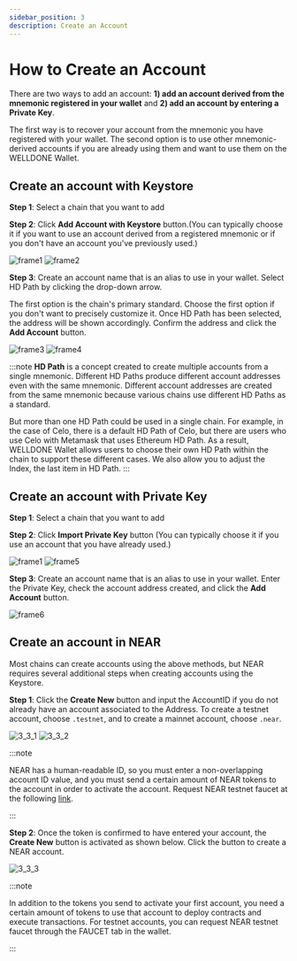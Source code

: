```yaml
---
sidebar_position: 3
description: Create an Account
---
```


# How to Create an Account

There are two ways to add an account: **1) add an account derived from the mnemonic registered in your wallet** and **2) add an account by entering a Private Key**.

The first way is to recover your account from the mnemonic you have registered with your wallet. The second option is to use other mnemonic-derived accounts if you are already using them and want to use them on the WELLDONE Wallet.

## Create an account with Keystore

**Step 1**: Select a chain that you want to add

**Step 2**: Click **Add Account with Keystore** button.(You can typically choose it if you want to use an account derived from a registered mnemonic or if you don't have an account you've previously used.)

<!-- ![3_1_1](./img/3_1_1.png?raw=true '3_1_1')
![3_1_2](./img/3_1_2.png?raw=true '3_1_2') -->
![frame1](./img/frame1.jpeg?raw=true 'frame1')
![frame2](./img/frame2.jpeg?raw=true 'frame2')

**Step 3**: Create an account name that is an alias to use in your wallet. Select HD Path by clicking the drop-down arrow.

The first option is the chain's primary standard. Choose the first option if you don't want to precisely customize it. Once HD Path has been selected, the address will be shown accordingly. Confirm the address and click the **Add Account** button.

<!-- ![3_1_3](./img/3_1_3.png?raw=true '3_1_3')
![3_1_4](./img/3_1_45.png?raw=true '3_1_4') -->
![frame3](./img/frame3.jpeg?raw=true 'frame3')
![frame4](./img/frame4.jpg?raw=true 'frame4')

:::note
**HD Path** is a concept created to create multiple accounts from a single mnemonic. Different HD Paths produce different account addresses even with the same mnemonic. Different account addresses are created from the same mnemonic because various chains use different HD Paths as a standard.

But more than one HD Path could be used in a single chain. For example, in the case of Celo, there is a default HD Path of Celo, but there are users who use Celo with Metamask that uses Ethereum HD Path. As a result, WELLDONE Wallet allows users to choose their own HD Path within the chain to support these different cases. We also allow you to adjust the Index, the last item in HD Path.
:::

## Create an account with Private Key

**Step 1**: Select a chain that you want to add

**Step 2**: Click **Import Private Key** button (You can typically choose it if you use an account that you have already used.)

<!-- ![3_2_1](./img/3_2_1.png?raw=true '3_2_1')
![3_2_2](./img/3_2_25.png?raw=true '3_2_2') -->
![frame1](./img/frame1.jpeg?raw=true 'frame1')
![frame5](./img/frame5.jpg?raw=true 'frame5')

**Step 3**: Create an account name that is an alias to use in your wallet. Enter the Private Key, check the account address created, and click the **Add Account** button.

<!-- ![3_2_3](./img/3_2_3.png?raw=true '3_2_3') -->
![frame6](./img/frame6.jpg?raw=true 'frame6')

## Create an account in NEAR

Most chains can create accounts using the above methods, but NEAR requires several additional steps when creating accounts using the Keystore.

**Step 1**: Click the **Create New** button and input the AccountID if you do not already have an account associated to the Address. To create a testnet account, choose `.testnet`, and to create a mainnet account, choose `.near`.

![3_3_1](./img/3_3_1.png?raw=true '3_3_1')
![3_3_2](./img/3_3_2.png?raw=true '3_3_2')

:::note

NEAR has a human-readable ID, so you must enter a non-overlapping account ID value, and you must send a certain amount of NEAR tokens to the account in order to activate the account. Request NEAR testnet faucet at the following [link](https://near-faucet.io/).

:::

**Step 2**: Once the token is confirmed to have entered your account, the **Create New** button is activated as shown below. Click the button to create a NEAR account.

![3_3_3](./img/3_3_3.png?raw=true '3_3_3')

:::note

In addition to the tokens you send to activate your first account, you need a certain amount of tokens to use that account to deploy contracts and execute transactions. For testnet accounts, you can request NEAR testnet faucet through the FAUCET tab in the wallet.

:::
